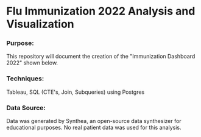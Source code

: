 # Flu Immunization 2022 Analysis and Visualization
### Purpose: 
This repository will document the creation of the "Immunization Dashboard 2022" shown below. 

### Techniques: 
Tableau, SQL (CTE's, Join, Subqueries) using Postgres
### Data Source:
Data was generated by Synthea, an open-source data synthesizer for educational purposes. No real patient data was used for this analysis. 
